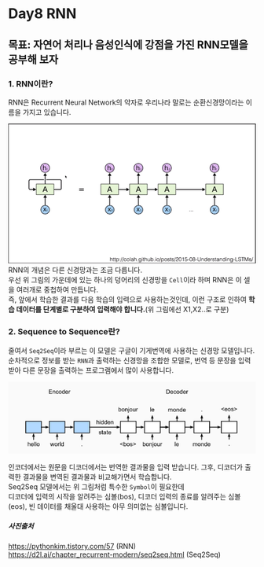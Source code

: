 # Day8 RNN
##  목표: 자연어 처리나 음성인식에 강점을 가진 RNN모델을 공부해 보자

### **1. RNN이란?**
RNN은 Recurrent Neural Network의 약자로 우리나라 말로는 순환신경망이라는 이름을 가지고 있습니다.   

![git](https://github.com/wotjd0715/DeepLearning/blob/master/Day8/RNN1.png)   
RNN의 개념은 다른 신경망과는 조금 다릅니다.  
우선 위 그림의 가운데에 있는 하나의 덩어리의 신경망을 ``Cell``이라 하며 RNN은 이 셀을 여러개로 중첩하여 만듭니다.   
즉, 앞에서 학습한 결과를 다음 학습의 입력으로 사용하는것인데, 이런 구조로 인하여 **학습 데이터를 단계별로 구분하여 입력해야 합니다.**(위 그림에선 X1,X2..로 구분)   

### **2. Sequence to Sequence란?**
줄여서 ``Seq2Seq``이라 부르는 이 모델은 구글이 기게번역에 사용하는 신경망 모델입니다.   
순차적으로 정보를 받는 ``RNN``과 출력하는 신경망을 조합한 모델로, 번역 등 문장을 입력받아
다른 문장을 출력하는 프로그램에서 많이 사용합니다. 

![git](https://github.com/wotjd0715/DeepLearning/blob/master/Day8/s2s.png)

인코더에서는 원문을 디코더에서는 번역한 결과물을 입력 받습니다. 그후, 디코더가 출력한 결과물을 변역된 결과물과 비교해가면서
학습합니다.    
Seq2Seq 모델에서는 위 그림처럼 특수한 ``Symbol``이 필요한데   
디코더에 입력의 시작을 알려주는 심볼(bos), 디코더 입력의 종료를 알려주는 심볼(eos), 빈 데이터를
채울대 사용하는 아무 의미없는 심볼입니다.   
   
      
##### **사진출처**   
https://pythonkim.tistory.com/57 (RNN)   
https://d2l.ai/chapter_recurrent-modern/seq2seq.html (Seq2Seq)

